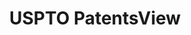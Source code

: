 ---
layout: default
bigquery: https://console.cloud.google.com/bigquery?p=patents-public-data&d=patentsview&page=dataset
citation: Attribution should be given to PatentsView for use, distribution, or derivative
  works.
code: https://github.com/CSSIP-AIR/PatentsView-Code-Snippets/
contributors: USPTO
cost: None
description: 'PatentsView includes US patent data including raw data (summaries, applications,
  pregrant applications), disambugations of inventors and assignees, and inventor
  gender estimates.  Also foreign priority data, # of figures and sheets, and government
  interest statements.'
documentation: https://patentsview.org/query/builder-faqs
last_edit: Mon, 04 Apr 2022 19:02:57 GMT
location: https://patentsview.org/
maintained_by: USPTO
record_creation_timestamp: 12/2/2020 17:20:46
schema_fields: '[''num'', ''subcategory_id'', ''withdrawn'', ''sector_title'', ''mainclass_id'',
  ''lname'', ''length'', ''disamb_inventor_id_20180528'', ''group_id'', ''disamb_assignee_id_20191231'',
  ''organization'', ''state'', ''num_sheets'', ''attribution_status'', ''disamb_inventor_id_20191008'',
  ''level_three'', ''ipc_class'', ''role'', ''classification_level'', ''deceased'',
  ''f102_date'', ''disamb_assignee_id_20200929'', ''status'', ''number'', ''field_title'',
  ''gi_statement'', ''term_disclaimer'', ''disamb_inventor_id_20170808'', ''assignee_id'',
  ''type'', ''disamb_inventor_id_20191231'', ''county_fips'', ''reldocno'', ''county'',
  ''disamb_inventor_id_20190312'', ''id'', ''disamb_inventor_id_20190820'', ''subgroup'',
  ''applicant_type'', ''sequence'', ''num_claims'', ''disamb_inventor_id_20200929'',
  ''action_date'', ''section_id'', ''term_grant'', ''longitude'', ''application_id'',
  ''rawlocation_id'', ''symbol_position'', ''citation_id'', ''disamb_assignee_id_20190312'',
  ''level_two'', ''text'', ''disclaimer_date'', ''lawyer_id'', ''location_id'', ''rule_47'',
  ''num_figures'', ''designation'', ''filename'', ''exemplary'', ''disamb_inventor_id_20200630'',
  ''uuid'', ''ipc_version_indicator'', ''disamb_inventor_id_20181127'', ''city'',
  ''rawassignee_id'', ''subclass_id'', ''disamb_inventor_id_20171003'', ''main_group'',
  ''disamb_inventor_id_20170307'', ''disamb_inventor_id_20201229'', ''disamb_assignee_id_20200630'',
  ''doctype'', ''lapse_of_patent'', ''_102_date'', ''subsection_id'', ''contract_award_number'',
  ''subclass'', ''name'', ''term_extension'', ''_371_date'', ''group'', ''disamb_inventor_id_20171226'',
  ''disamb_assignee_id_20190820'', ''fname'', ''latitude'', ''subgroup_id'', ''rawinventor_id'',
  ''latlong'', ''relkind'', ''doc_type'', ''state_fips'', ''category_id'', ''field_id'',
  ''variety'', ''f371_date'', ''publication_number'', ''level_one'', ''abstract'',
  ''name_last'', ''male'', ''kind'', ''classification_data_source'', ''dependent'',
  ''latin_name'', ''classification_status'', ''section'', ''date'', ''disamb_assignee_id_20200331'',
  ''male_flag'', ''patent_id'', ''title'', ''inventor_id'', ''name_first'', ''series_code'',
  ''organization_id'', ''disamb_assignee_id_20191008'', ''country_transformed'', ''classification_value'',
  ''disamb_inventor_id_20200331'', ''country'', ''rel_id'', ''category'', ''disamb_assignee_id_20181127'']'
shortname: patentsview
tags:
- disambiguation
- United States
- gender
terms_of_use: Creative Commons Attribution 4.0 International License.
timeframe: 1963-1999
title: USPTO PatentsView
uuid: cf1780b1-e265-4e49-8d1d-83b9cfe0fd9a
---